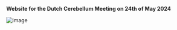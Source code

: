 **Website for the Dutch Cerebellum Meeting on 24th of May 2024**

![image](https://github.com/DCM2024/DCM2024.github.io/assets/93935448/1d562990-5fb9-47e1-815f-d9b5702e382a)
